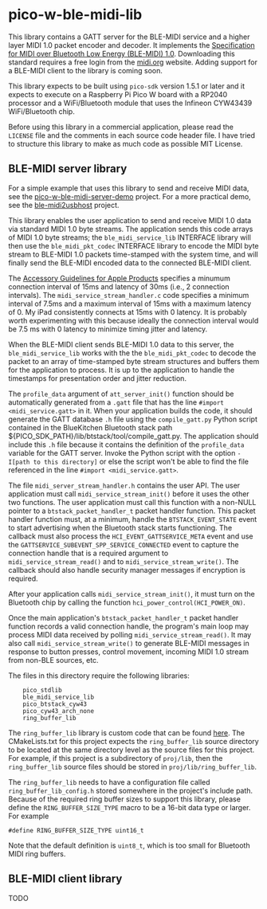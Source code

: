 # pico-w-ble-midi-lib

This library contains a GATT server for the BLE-MIDI service
and a higher layer MIDI 1.0 packet encoder and decoder. It
implements the [Specification for MIDI over Bluetooth Low Energy
(BLE-MIDI) 1.0](https://midi.org/specifications/midi-transports-specifications/midi-over-bluetooth-low-energy-ble-midi).
Downloading this standard requires a free login from the
[midi.org](https://midi.org/) website. Adding support for a BLE-MIDI
client to the library is coming soon.

This library expects to be built using `pico-sdk` version
1.5.1 or later and it expects to execute on a Raspberry Pi Pico W board
with a RP2040 processor and a WiFi/Bluetooth module
that uses the Infineon CYW43439 WiFi/Bluetooth chip.

Before using this library in a commercial application, please read the
`LICENSE` file and the comments in each source code header file. I
have tried to structure this library to make as much code as possible
MIT License.

## BLE-MIDI server library
For a simple example that uses this library to send and receive MIDI data,
see the [pico-w-ble-midi-server-demo](https://github.com/rppicomidi/pico-w-ble-midi-server-demo)
project. For a more practical demo, see the [ble-midi2usbhost](https://github.com/rppicomidi/ble-midi2usbhost)
project.

This library enables the user application to send and receive MIDI 1.0 data
via standard MIDI 1.0 byte streams. The application sends this code
arrays of MIDI 1.0 byte streams; the `ble_midi_service_lib` INTERFACE
library will then use the `ble_midi_pkt_codec` INTERFACE library
to encode the MIDI byte stream to BLE-MIDI 1.0 packets
time-stamped with the system time, and will finally send the
BLE-MIDI encoded data to the connected BLE-MIDI client.

The [Accessory Guidelines for Apple Products](https://developer.apple.com/accessories/Accessory-Design-Guidelines.pdf)
specifies a minumum connection interval of 15ms and latency of 30ms (i.e., 2 connection
intervals). The `midi_service_stream_handler.c` code specifies a minimum interval
of 7.5ms and a maximum interval of 15ms with a maximum latency of 0. My iPad consistently
connects at 15ms with 0 latency. It is probably worth experimenting with this because
ideally the connection interval would be 7.5 ms with 0 latency to minimize timing jitter and latency.

When the BLE-MIDI client sends BLE-MIDI 1.0 data to this server, the
`ble_midi_service_lib` works with the the `ble_midi_pkt_codec` to
decode the packet to an array of time-stamped byte stream
structures and buffers them for the application to process.
It is up to the application to handle the timestamps
for presentation order and jitter reduction.

The `profile_data` argument of `att_server_init()` function should
be automatically generated from a `.gatt` file that has the
line `#import <midi_service.gatt>` in it. When your application
builds the code, it should generate the GATT database `.h` file
using the `compile_gatt.py` Python script contained in the
BlueKitchen Bluetooth stack path ${PICO_SDK_PATH}/lib/btstack/tool/compile_gatt.py.
The application should include this `.h` file because it contains
the definition of the `profile_data` variable for the GATT server.
Invoke the Python script with the option `-I[path to this directory]`
or else the script won't be able to find the file referenced
in the line `#import <midi_service.gatt>`.

The file `midi_server_stream_handler.h` contains the user API. The user
application must call `midi_service_stream_init()` before it uses the
other two functions. The user application must call this function
with a non-NULL pointer to a `btstack_packet_handler_t` packet
handler function. This packet handler function must, at a minimum,
handle the `BTSTACK_EVENT_STATE` event to start advertising when
the Bluetooth stack starts functioning. The callback must also
process the `HCI_EVENT_GATTSERVICE_META` event and use the
`GATTSERVICE_SUBEVENT_SPP_SERVICE_CONNECTED` event to capture
the connection handle that is a required argument to
`midi_service_stream_read()` and to `midi_service_stream_write()`.
The callback should also handle security manager messages if
encryption is required.

After your application calls `midi_service_stream_init()`, it
must turn on the Bluetooth chip by calling the function
`hci_power_control(HCI_POWER_ON)`.

Once the main application's `btstack_packet_handler_t` packet
handler function records a valid connection handle, the program's
main loop may process MIDI data received by polling
`midi_service_stream_read()`. It may also call `midi_service_stream_write()`
to generate BLE-MIDI messages in response to button presses,
control movement, incoming MIDI 1.0 stream from non-BLE sources, etc.

The files in this directory require the following libraries:
```
    pico_stdlib
    ble_midi_service_lib
    pico_btstack_cyw43
    pico_cyw43_arch_none
    ring_buffer_lib
```

The `ring_buffer_lib` library is custom code that can be found
[here](https://github.com/rppicomidi/ring_buffer_lib). The CMakeLists.txt
for this project expects the `ring_buffer_lib` source directory to be
located at the same directory level as the source files for this project.
For example, if this project is a subdirectory of `proj/lib`, then
the `ring_buffer_lib` source files should be stored in `proj/lib/ring_buffer_lib`.

The `ring_buffer_lib` needs to have a configuration file called `ring_buffer_lib_config.h`
stored somewhere in the project's include path. Because of the required ring
buffer sizes to support this library, please define the `RING_BUFFER_SIZE_TYPE`
macro to be a 16-bit data type or larger. For example
```
#define RING_BUFFER_SIZE_TYPE uint16_t
```
Note that the default definition is `uint8_t`, which is too small for Bluetooth
MIDI ring buffers.

## BLE-MIDI client library
TODO

